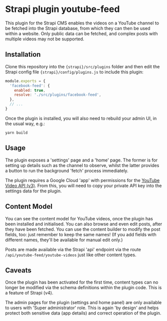 # Strapi plugin youtube-feed

This plugin for the Strapi CMS enables the videos on a YouTube channel to be fetched into the Strapi database, from which they can then be used within a website. Only public data can be fetched, and complex posts with multiple videos may not be supported.

## Installation

Clone this repository into the `{strapi}/src/plugins` folder and then edit the Strapi config file `{strapi}/config/plugins.js` to include this plugin:

```js
module.exports = {
  'facebook-feed': {
    enabled: true,
    resolve: './src/plugins/facebook-feed',
  },
  // ...
}
```

Once the plugin is installed, you will also need to rebuild your admin UI, in the usual way, e.g.:

```
yarn build
```

## Usage

The plugin exposes a 'settings' page and a 'home' page. The former is for setting up details such as the channel to observe, whilst the latter provides a button to run the background 'fetch' process immediately.

The plugin requires a Google Cloud 'app' with permissions for the [YouTube Video API (v3)](https://developers.google.com/youtube/v3/docs). From this, you will need to copy your private API key into the settings data for the plugin.

## Content Model

You can see the content model for YouTube videos, once the plugin has been installed and initialised. You can also browse and even edit posts, after they have been fetched. You can use the content builder to modify the post fields, too: just remember to keep the same names! (If you add fields with different names, they'll be available for manual edit only.)

Posts are made available via the Strapi 'api' endpoint via the route `/api/youtube-feed/youtube-videos` just like other content types.

## Caveats

Once the plugin has been activated for the first time, content types can no longer be modified via the schema definitions within the plugin code. This is a feature of Strapi (v4).

The admin pages for the plugin (settings and home panel) are only available to users with 'Super administrator' role. This is again 'by design' and helps protect both sensitive data (app details) and correct operation of the plugin.
